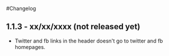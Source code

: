 #Changelog

## 1.1.3 - xx/xx/xxxx (not released yet)

* Twitter and fb links in the header doesn't go to twitter and fb homepages.
